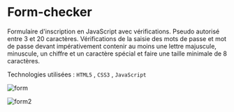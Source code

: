 # Form-checker 

Formulaire d'inscription en JavaScript avec vérifications. Pseudo autorisé entre 3 et 20 caractères. Vérifications de la saisie des mots de passe et mot de passe devant impérativement contenir au moins une lettre majuscule, minuscule, un chiffre et un caractère spécial et faire une taille minimale de 8 caractères.

Technologies utilisées : `HTML5` , `CSS3` , `JavaScript`

![form](https://user-images.githubusercontent.com/74917307/187775717-a0a62b96-b727-4576-8c5e-1e0e6cddd942.PNG)  


![form2](https://user-images.githubusercontent.com/74917307/187775920-bd87fb48-a5f4-49c0-a78a-26b45cc23a98.PNG)

